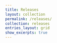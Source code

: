 ```yaml
---
title: Releases
layout: collection
permalink: /releases/
collection: releases
entries_layout: grid
show_excerpts: true
---
```


